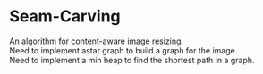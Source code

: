 # Seam-Carving
An algorithm for content-aware image resizing.\
Need to implement astar graph to build a graph for the image.\
Need to implement a min heap to find the shortest path in a graph.
